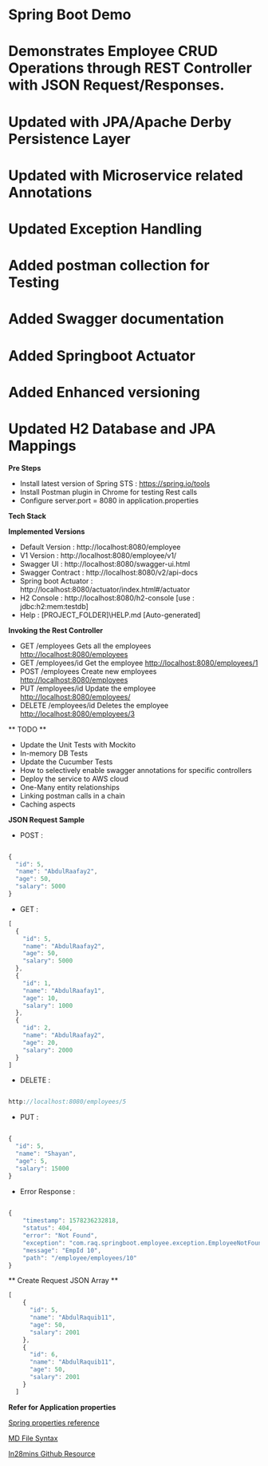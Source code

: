 
# Spring Boot Demo
 
# Demonstrates Employee CRUD Operations through REST Controller with JSON Request/Responses.
# Updated with JPA/Apache Derby Persistence Layer
# Updated with Microservice related Annotations
# Updated Exception Handling
# Added postman collection for Testing
# Added Swagger documentation
# Added Springboot Actuator
# Added Enhanced versioning
# Updated H2 Database and JPA Mappings




**Pre Steps**
* Install latest version of Spring STS : https://spring.io/tools
* Install Postman plugin in Chrome for testing Rest calls
* Configure server.port = 8080 in application.properties

**Tech Stack**

**Implemented Versions**
*  Default Version		:   http://localhost:8080/employee
*  V1 Version     		:   http://localhost:8080/employee/v1/
*  Swagger UI	  		:	http://localhost:8080/swagger-ui.html
*  Swagger Contract		:	http://localhost:8080/v2/api-docs
*  Spring boot Actuator	:	http://localhost:8080/actuator/index.html#/actuator
*  H2 Console			: 	http://localhost:8080/h2-console [use : jdbc:h2:mem:testdb]
*  Help 				:   [PROJECT_FOLDER]\HELP.md [Auto-generated]


**Invoking the Rest Controller**
* GET   		/employees 			Gets all the employees   [http://localhost:8080/employees](http://localhost:8080/employee/employees)
* GET    		/employees/id		Get the employee		 [http://localhost:8080/employees/1](http://localhost:8080/employee/employees/1)
* POST   		/employees			Create new employees	 [http://localhost:8080/employees](http://localhost:8080/employee/employees)
* PUT   		/employees/id		Update the employee		 [http://localhost:8080/employees/](http://localhost:8080/employee/employees/)
* DELETE		/employees/id		Deletes the employee	 [http://localhost:8080/employees/3](http://localhost:8080/employee/employees/3)

** TODO **
* Update the Unit Tests with Mockito
* In-memory DB Tests
* Update the Cucumber Tests
* How to selectively enable swagger annotations for specific controllers
* Deploy the service to AWS cloud 
* One-Many entity relationships
* Linking postman calls in a chain
* Caching aspects


**JSON Request Sample**
* POST :  

```javascript 

{
  "id": 5,
  "name": "AbdulRaafay2",
  "age": 50,
  "salary": 5000
}

```

* GET  :  

```javascript
[
  {
    "id": 5,
    "name": "AbdulRaafay2",
    "age": 50,
    "salary": 5000
  },
  {
    "id": 1,
    "name": "AbdulRaafay1",
    "age": 10,
    "salary": 1000
  },
  {
    "id": 2,
    "name": "AbdulRaafay2",
    "age": 20,
    "salary": 2000
  }
]
```

* DELETE : 

```javascript 

http://localhost:8080/employees/5 

```

* PUT :  

```javascript 

{
  "id": 5,
  "name": "Shayan",
  "age": 5,
  "salary": 15000
} 

```

* Error Response :

```javascript
  
{
    "timestamp": 1578236232818,
    "status": 404,
    "error": "Not Found",
    "exception": "com.raq.springboot.employee.exception.EmployeeNotFoundException",
    "message": "EmpId 10",
    "path": "/employee/employees/10"
}

```

** Create Request JSON Array **

```javascript
[
    {
      "id": 5,
      "name": "AbdulRaquib11",
      "age": 50,
      "salary": 2001
    },
    {
      "id": 6,
      "name": "AbdulRaquib11",
      "age": 50,
      "salary": 2001
    }
  ]
```

**Refer for Application properties**

[Spring properties reference](https://docs.spring.io/spring-boot/docs/current/reference/html/common-application-properties.html)

[MD File Syntax](https://confluence.atlassian.com/bitbucketserver/markdown-syntax-guide-776639995.html)

[In28mins Github Resource](https://github.com/in28minutes/spring-microservices)





